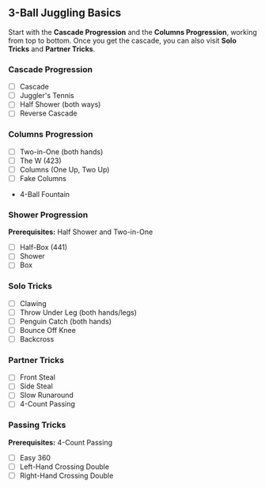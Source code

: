 ## 3-Ball Juggling Basics

Start with the **Cascade Progression** and the **Columns Progression**, working from top to bottom. Once you get the cascade, you can also visit **Solo Tricks** and **Partner Tricks**.

### Cascade Progression
- [ ] Cascade
- [ ] Juggler's Tennis
- [ ] Half Shower (both ways)
- [ ] Reverse Cascade

### Columns Progression
- [ ] Two-in-One (both hands)
- [ ] The W (423)
- [ ] Columns (One Up, Two Up)
- [ ] Fake Columns
- 4-Ball Fountain

### Shower Progression
**Prerequisites:** Half Shower and Two-in-One
- [ ] Half-Box (441)
- [ ] Shower
- [ ] Box

### Solo Tricks
- [ ] Clawing
- [ ] Throw Under Leg (both hands/legs)
- [ ] Penguin Catch (both hands)
- [ ] Bounce Off Knee
- [ ] Backcross

### Partner Tricks
- [ ] Front Steal
- [ ] Side Steal
- [ ] Slow Runaround
- [ ] 4-Count Passing

### Passing Tricks
**Prerequisites:** 4-Count Passing
- [ ] Easy 360
- [ ] Left-Hand Crossing Double
- [ ] Right-Hand Crossing Double
